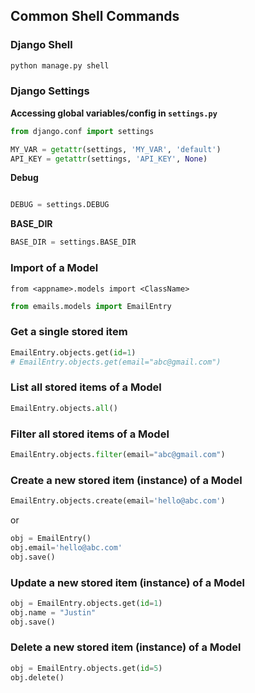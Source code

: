## Common Shell Commands

### Django Shell
```bash
python manage.py shell
```

### Django Settings

__Accessing global variables/config in `settings.py`__
```python
from django.conf import settings

MY_VAR = getattr(settings, 'MY_VAR', 'default')
API_KEY = getattr(settings, 'API_KEY', None)
```

__Debug__
```python

DEBUG = settings.DEBUG
```

__BASE_DIR__
```python
BASE_DIR = settings.BASE_DIR
```

### Import of a Model

`from <appname>.models import <ClassName>`

```python
from emails.models import EmailEntry
```

### Get a single stored item

```python
EmailEntry.objects.get(id=1)
# EmailEntry.objects.get(email="abc@gmail.com")
```


### List all stored items of a Model
```python
EmailEntry.objects.all()
```

### Filter all stored items of a Model
```python
EmailEntry.objects.filter(email="abc@gmail.com")
```

### Create a new stored item (instance) of a Model
```python
EmailEntry.objects.create(email='hello@abc.com')
```
or
```python
obj = EmailEntry()
obj.email='hello@abc.com'
obj.save()
```

### Update a new stored item (instance) of a Model
```python
obj = EmailEntry.objects.get(id=1)
obj.name = "Justin"
obj.save()
```

### Delete a new stored item (instance) of a Model
```python
obj = EmailEntry.objects.get(id=5)
obj.delete()
```